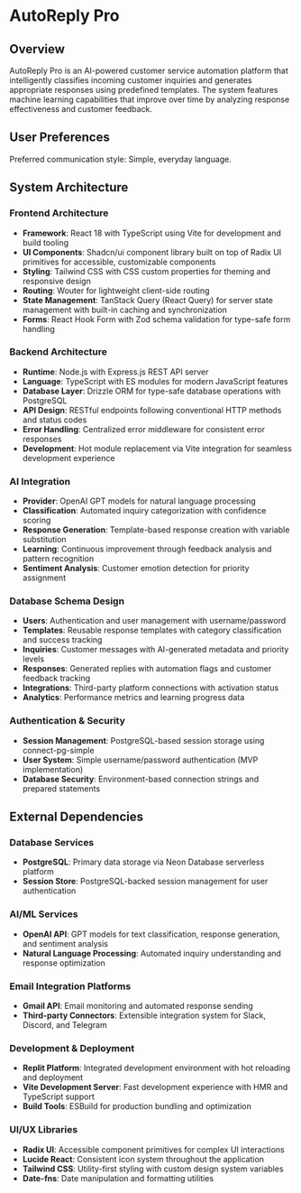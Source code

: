 # AutoReply Pro

## Overview

AutoReply Pro is an AI-powered customer service automation platform that intelligently classifies incoming customer inquiries and generates appropriate responses using predefined templates. The system features machine learning capabilities that improve over time by analyzing response effectiveness and customer feedback.

## User Preferences

Preferred communication style: Simple, everyday language.

## System Architecture

### Frontend Architecture
- **Framework**: React 18 with TypeScript using Vite for development and build tooling
- **UI Components**: Shadcn/ui component library built on top of Radix UI primitives for accessible, customizable components
- **Styling**: Tailwind CSS with CSS custom properties for theming and responsive design
- **Routing**: Wouter for lightweight client-side routing
- **State Management**: TanStack Query (React Query) for server state management with built-in caching and synchronization
- **Forms**: React Hook Form with Zod schema validation for type-safe form handling

### Backend Architecture
- **Runtime**: Node.js with Express.js REST API server
- **Language**: TypeScript with ES modules for modern JavaScript features
- **Database Layer**: Drizzle ORM for type-safe database operations with PostgreSQL
- **API Design**: RESTful endpoints following conventional HTTP methods and status codes
- **Error Handling**: Centralized error middleware for consistent error responses
- **Development**: Hot module replacement via Vite integration for seamless development experience

### AI Integration
- **Provider**: OpenAI GPT models for natural language processing
- **Classification**: Automated inquiry categorization with confidence scoring
- **Response Generation**: Template-based response creation with variable substitution
- **Learning**: Continuous improvement through feedback analysis and pattern recognition
- **Sentiment Analysis**: Customer emotion detection for priority assignment

### Database Schema Design
- **Users**: Authentication and user management with username/password
- **Templates**: Reusable response templates with category classification and success tracking
- **Inquiries**: Customer messages with AI-generated metadata and priority levels
- **Responses**: Generated replies with automation flags and customer feedback tracking
- **Integrations**: Third-party platform connections with activation status
- **Analytics**: Performance metrics and learning progress data

### Authentication & Security
- **Session Management**: PostgreSQL-based session storage using connect-pg-simple
- **User System**: Simple username/password authentication (MVP implementation)
- **Database Security**: Environment-based connection strings and prepared statements

## External Dependencies

### Database Services
- **PostgreSQL**: Primary data storage via Neon Database serverless platform
- **Session Store**: PostgreSQL-backed session management for user authentication

### AI/ML Services  
- **OpenAI API**: GPT models for text classification, response generation, and sentiment analysis
- **Natural Language Processing**: Automated inquiry understanding and response optimization

### Email Integration Platforms
- **Gmail API**: Email monitoring and automated response sending
- **Third-party Connectors**: Extensible integration system for Slack, Discord, and Telegram

### Development & Deployment
- **Replit Platform**: Integrated development environment with hot reloading and deployment
- **Vite Development Server**: Fast development experience with HMR and TypeScript support
- **Build Tools**: ESBuild for production bundling and optimization

### UI/UX Libraries
- **Radix UI**: Accessible component primitives for complex UI interactions
- **Lucide React**: Consistent icon system throughout the application
- **Tailwind CSS**: Utility-first styling with custom design system variables
- **Date-fns**: Date manipulation and formatting utilities